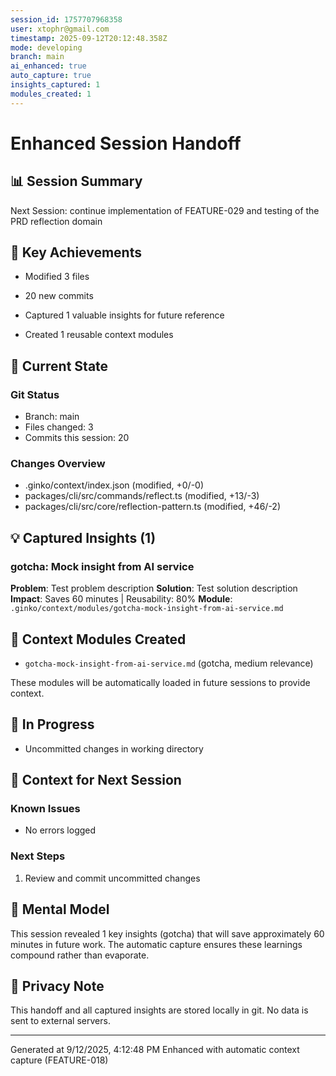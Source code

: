 ```yaml
---
session_id: 1757707968358
user: xtophr@gmail.com
timestamp: 2025-09-12T20:12:48.358Z
mode: developing
branch: main
ai_enhanced: true
auto_capture: true
insights_captured: 1
modules_created: 1
---
```


# Enhanced Session Handoff

## 📊 Session Summary
Next Session: continue implementation of FEATURE-029 and testing of the PRD reflection domain

## 🎯 Key Achievements
- Modified 3 files
- 20 new commits

- Captured 1 valuable insights for future reference
- Created 1 reusable context modules

## 🔄 Current State

### Git Status
- Branch: main
- Files changed: 3
- Commits this session: 20

### Changes Overview
- .ginko/context/index.json (modified, +0/-0)
- packages/cli/src/commands/reflect.ts (modified, +13/-3)
- packages/cli/src/core/reflection-pattern.ts (modified, +46/-2)


## 💡 Captured Insights (1)

### gotcha: Mock insight from AI service
**Problem**: Test problem description
**Solution**: Test solution description
**Impact**: Saves 60 minutes | Reusability: 80%
**Module**: `.ginko/context/modules/gotcha-mock-insight-from-ai-service.md`


## 📁 Context Modules Created

- `gotcha-mock-insight-from-ai-service.md` (gotcha, medium relevance)

These modules will be automatically loaded in future sessions to provide context.

## 🚧 In Progress
- Uncommitted changes in working directory

## 📝 Context for Next Session

### Known Issues
- No errors logged

### Next Steps
1. Review and commit uncommitted changes

## 🧠 Mental Model
This session revealed 1 key insights (gotcha) that will save approximately 60 minutes in future work. The automatic capture ensures these learnings compound rather than evaporate.

## 🔐 Privacy Note
This handoff and all captured insights are stored locally in git. No data is sent to external servers.

---
Generated at 9/12/2025, 4:12:48 PM
Enhanced with automatic context capture (FEATURE-018)